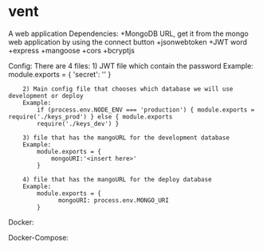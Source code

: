 # vent
A web application 
Dependencies:
  +MongoDB URL, get it from the mongo web application by using the connect button
  +jsonwebtoken
  +JWT word
  +express
  +mangoose
  +cors
  +bcryptjs
  
Config:
  There are 4 files:
        1) JWT file which contain the password
        Example:
            module.exports = {
                  'secret': '<insert here>'
            }
  
        2) Main config file that chooses which database we will use development or deploy 
        Example:
            if (process.env.NODE_ENV === 'production') { module.exports = require('./keys_prod') } else { module.exports 
            require('./keys_dev') }
            
        3) file that has the mangoURL for the development database
        Example:
            module.exports = {
                mongoURI:'<insert here>'
            }

        4) file that has the mangoURL for the deploy database
        Example:
            module.exports = {
                  mongoURI: process.env.MONGO_URI
            }

     
Docker:

Docker-Compose:
